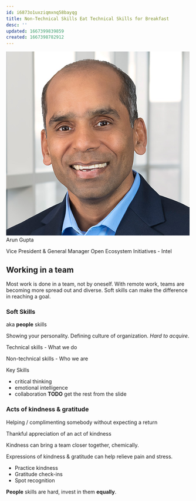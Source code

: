 ```yaml
---
id: i6873o1uxziqmxnq58bayqg
title: Non-Technical Skills Eat Technical Skills for Breakfast
desc: ''
updated: 1667399839859
created: 1667398782912
---
```

![Arun Gupta](images/c75df80254d16c6ab855284ff0368a98b8568dc31689a98396914e0b460e0dcc.png)  
Arun Gupta

Vice President & General Manager Open Ecosystem Initiatives -
Intel


## Working in a team

Most work is done in a team, not by oneself.
With remote work, teams are becoming more spread out and diverse.
Soft skills can make the difference in reaching a goal.

### Soft Skills

aka **people** skills

Showing your personality.
Defining culture of organization.
_Hard to acquire_.

Technical skills -
What we do

Non-technical skills -
Who we are

Key Skills
- critical thinking
- emotional intelligence
- collaboration
**TODO** get the rest from the slide

### Acts of kindness & gratitude

Helping / complimenting somebody without expecting a return

Thankful appreciation of an act of kindness

Kindness can bring a team closer together, chemically.

Expressions of kindness & gratitude can help relieve pain and stress.

* Practice kindness
* Gratitude check-ins
* Spot recognition

**People** skills are hard, invest in them **equally**.

